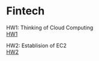 # Fintech
HW1: Thinking of Cloud Computing  
[HW1](https://github.com/andy030b/Fintech/tree/main/HW1)  
  
HW2: Establision of EC2  
[HW2](https://youtu.be/QnaL1piaXGU)
